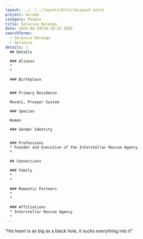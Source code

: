 ```yaml
---
layout: ../../../layouts/ArticleLayout.astro
project: Garuda
category: People
title: Selassie Nalangu
date: 2023-04-19T16:10:52.395Z
searchTerms:
  - Selassie Nalangu
  - Selassie
details: |
  ## Details

  ### Aliases
  *
  *

  ### Birthplace


  ### Primary Residence

  Revati, Prosper System

  ### Species

  Human

  ### Gender Identity


  ### Professions  
  * Founder and Executive of the Interstellar Rescue Agency
  * 

  ## Connections

  ### Family
  *
  *

  ### Romantic Partners
  *
  *

  ### Affiliations
  * Interstellar Rescue Agency
  *
---
```

“His heart is as big as a black hole, it sucks everything into it”